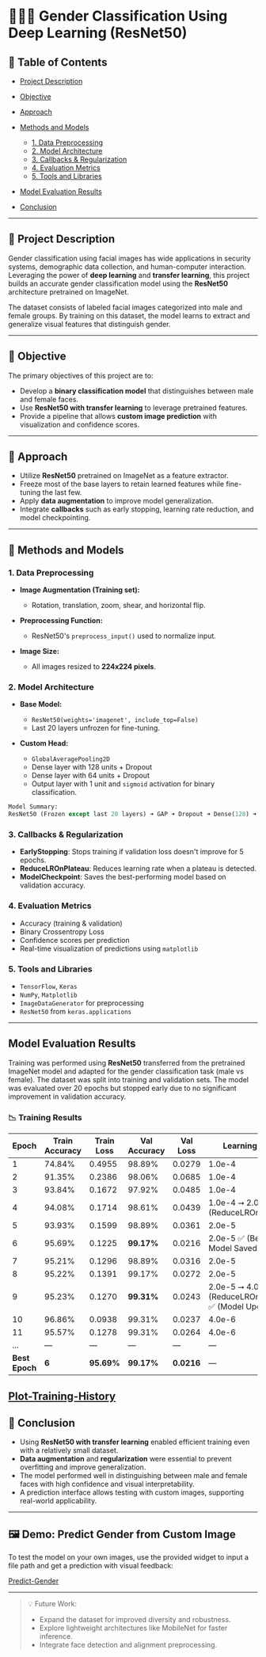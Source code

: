 # 👨‍🦱👩 Gender Classification Using Deep Learning (ResNet50)

## 📑 Table of Contents

- [Project Description](#📌-Project-Description)
- [Objective](#🎯-Objective)
- [Approach](#🚀-Approach)
- [Methods and Models](#🧠-Methods-and-Models)

  - [1. Data Preprocessing](#1-data-preprocessing)
  - [2. Model Architecture](#2-model-architecture)
  - [3. Callbacks & Regularization](#3-callbacks--regularization)
  - [4. Evaluation Metrics](#4-evaluation-metrics)
  - [5. Tools and Libraries](#5-tools-and-libraries)

- [Model Evaluation Results](#Model-Evaluation-Results)
- [Conclusion](#conclusion)

---

## 📌 Project Description

Gender classification using facial images has wide applications in security systems, demographic data collection, and human-computer interaction. Leveraging the power of **deep learning** and **transfer learning**, this project builds an accurate gender classification model using the **ResNet50** architecture pretrained on ImageNet.

The dataset consists of labeled facial images categorized into male and female groups. By training on this dataset, the model learns to extract and generalize visual features that distinguish gender.

---

## 🎯 Objective

The primary objectives of this project are to:

- Develop a **binary classification model** that distinguishes between male and female faces.
- Use **ResNet50 with transfer learning** to leverage pretrained features.
- Provide a pipeline that allows **custom image prediction** with visualization and confidence scores.

---

## 🚀 Approach

- Utilize **ResNet50** pretrained on ImageNet as a feature extractor.
- Freeze most of the base layers to retain learned features while fine-tuning the last few.
- Apply **data augmentation** to improve model generalization.
- Integrate **callbacks** such as early stopping, learning rate reduction, and model checkpointing.

---

## 🧠 Methods and Models

### 1. Data Preprocessing

- **Image Augmentation (Training set):**

  - Rotation, translation, zoom, shear, and horizontal flip.

- **Preprocessing Function:**

  - ResNet50's `preprocess_input()` used to normalize input.

- **Image Size:**

  - All images resized to **224x224 pixels**.

### 2. Model Architecture

- **Base Model:**

  - `ResNet50(weights='imagenet', include_top=False)`
  - Last 20 layers unfrozen for fine-tuning.

- **Custom Head:**

  - `GlobalAveragePooling2D`
  - Dense layer with 128 units + Dropout
  - Dense layer with 64 units + Dropout
  - Output layer with 1 unit and `sigmoid` activation for binary classification.

```python
Model Summary:
ResNet50 (Frozen except last 20 layers) ➜ GAP ➜ Dropout ➜ Dense(128) ➜ Dropout ➜ Dense(64) ➜ Dense(1, sigmoid)
```

### 3. Callbacks & Regularization

- **EarlyStopping**: Stops training if validation loss doesn't improve for 5 epochs.
- **ReduceLROnPlateau**: Reduces learning rate when a plateau is detected.
- **ModelCheckpoint**: Saves the best-performing model based on validation accuracy.

### 4. Evaluation Metrics

- Accuracy (training & validation)
- Binary Crossentropy Loss
- Confidence scores per prediction
- Real-time visualization of predictions using `matplotlib`

### 5. Tools and Libraries

- `TensorFlow`, `Keras`
- `NumPy`, `Matplotlib`
- `ImageDataGenerator` for preprocessing
- `ResNet50` from `keras.applications`

---

## Model Evaluation Results

Training was performed using **ResNet50** transferred from the pretrained ImageNet model and adapted for the gender classification task (male vs female). The dataset was split into training and validation sets. The model was evaluated over 20 epochs but stopped early due to no significant improvement in validation accuracy.

### 📉 Training Results

| Epoch          | Train Accuracy | Train Loss | Val Accuracy | Val Loss   | Learning Rate                                          |
| -------------- | -------------- | ---------- | ------------ | ---------- | ------------------------------------------------------ |
| 1              | 74.84%         | 0.4955     | 98.89%       | 0.0279     | 1.0e-4                                                 |
| 2              | 91.35%         | 0.2386     | 98.06%       | 0.0685     | 1.0e-4                                                 |
| 3              | 93.84%         | 0.1672     | 97.92%       | 0.0485     | 1.0e-4                                                 |
| 4              | 94.08%         | 0.1714     | 98.61%       | 0.0439     | 1.0e-4 ⭢ 2.0e-5 (ReduceLROnPlateau)                    |
| 5              | 93.93%         | 0.1599     | 98.89%       | 0.0361     | 2.0e-5                                                 |
| 6              | 95.69%         | 0.1225     | **99.17%**   | 0.0216     | 2.0e-5 ✅ (Best Model Saved)                           |
| 7              | 95.21%         | 0.1296     | 98.89%       | 0.0316     | 2.0e-5                                                 |
| 8              | 95.22%         | 0.1391     | 99.17%       | 0.0272     | 2.0e-5                                                 |
| 9              | 95.23%         | 0.1270     | **99.31%**   | 0.0243     | 2.0e-5 ⭢ 4.0e-6 (ReduceLROnPlateau) ✅ (Model Updated) |
| 10             | 96.86%         | 0.0938     | 99.31%       | 0.0237     | 4.0e-6                                                 |
| 11             | 95.57%         | 0.1278     | 99.31%       | 0.0264     | 4.0e-6                                                 |
| ...            | —              | —          | —            | —          | —                                                      |
| **Best Epoch** | **6**          | **95.69%** | **99.17%**   | **0.0216** | —                                                      |

## [Plot-Training-History](images/Screenshot%202025-05-20%20103144.png)

## 🎯 Conclusion

- Using **ResNet50 with transfer learning** enabled efficient training even with a relatively small dataset.
- **Data augmentation** and **regularization** were essential to prevent overfitting and improve generalization.
- The model performed well in distinguishing between male and female faces with high confidence and visual interpretability.
- A prediction interface allows testing with custom images, supporting real-world applicability.

---

## 🖼️ Demo: Predict Gender from Custom Image

To test the model on your own images, use the provided widget to input a file path and get a prediction with visual feedback:

[Predict-Gender](images/Screenshot%202025-05-20%20112648.png)

---

> 💡 Future Work:
>
> - Expand the dataset for improved diversity and robustness.
> - Explore lightweight architectures like MobileNet for faster inference.
> - Integrate face detection and alignment preprocessing.
